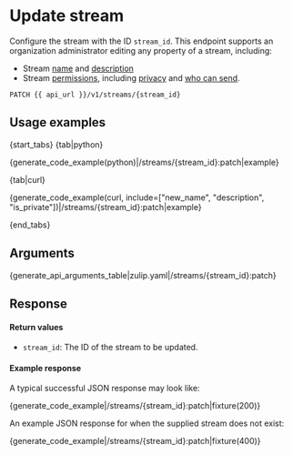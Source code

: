 # Update stream

Configure the stream with the ID `stream_id`.  This endpoint supports
an organization administrator editing any property of a stream,
including:

* Stream [name](/help/rename-a-stream) and [description](/help/change-the-stream-description)
* Stream [permissions](/help/stream-permissions), including
  [privacy](/help/change-the-privacy-of-a-stream) and [who can
  send](/help/announcement-only-streams).

`PATCH {{ api_url }}/v1/streams/{stream_id}`

## Usage examples

{start_tabs}
{tab|python}

{generate_code_example(python)|/streams/{stream_id}:patch|example}

{tab|curl}

{generate_code_example(curl, include=["new_name", "description", "is_private"])|/streams/{stream_id}:patch|example}

{end_tabs}

## Arguments

{generate_api_arguments_table|zulip.yaml|/streams/{stream_id}:patch}

## Response

#### Return values

* `stream_id`: The ID of the stream to be updated.

#### Example response

A typical successful JSON response may look like:

{generate_code_example|/streams/{stream_id}:patch|fixture(200)}

An example JSON response for when the supplied stream does not exist:

{generate_code_example|/streams/{stream_id}:patch|fixture(400)}
